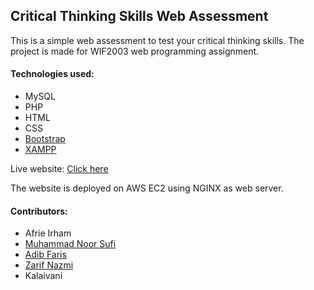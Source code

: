 ## Critical Thinking Skills Web Assessment

This is a simple web assessment to test your critical thinking skills. The project is made for WIF2003 web programming assignment.

#### Technologies used:
- MySQL
- PHP
- HTML
- CSS
- [Bootstrap](https://getbootstrap.com/) 
- [XAMPP](https://www.apachefriends.org/index.html)

Live website: [Click here](http://ec2-3-0-146-134.ap-southeast-1.compute.amazonaws.com/)

The website is deployed on AWS EC2 using NGINX as web server.

#### Contributors:
- Afrie Irham
- [Muhammad Noor Sufi](https://github.com/)
- [Adib Faris](https://github.com/adibfaris98)
- [Zarif Nazmi](https://github.com/zarifnazmi)
- Kalaivani